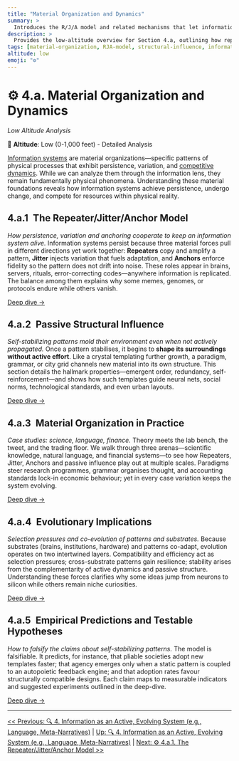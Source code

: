 ```yaml
---
title: "Material Organization and Dynamics"
summary: >
  Introduces the R/J/A model and related mechanisms that let information patterns persist, vary, and passively shape their physical substrates.
description: >
  Provides the low-altitude overview for Section 4.a, outlining how repeaters, jitter, anchors, and passive structural influence govern the material life-cycle of information systems before diving into detailed sub-sections.
tags: [material-organization, RJA-model, structural-influence, information-systems, patterns]
altitude: low
emoji: "⚙️"
---
```


# ⚙️ 4.a. Material Organization and Dynamics
<!-- markdownlint-disable MD036 -->
*Low Altitude Analysis*
<!-- markdownlint-enable MD036 -->

📍 **Altitude**: Low (0-1,000 feet) - Detailed Analysis

[Information systems](../4-information-systems.md) are material organizations—specific patterns of physical processes that exhibit persistence, variation, and [competitive dynamics](../../05-competitive-dynamics/5-competitive-dynamics.md). While we can analyze them through the information lens, they remain fundamentally physical phenomena. Understanding these material foundations reveals how information systems achieve persistence, undergo change, and compete for resources within physical reality.

## 4.a.1 The Repeater/Jitter/Anchor Model

*How persistence, variation and anchoring cooperate to keep an information system alive.*
Information systems persist because three material forces pull in different directions yet work together: **Repeaters** copy and amplify a pattern, **Jitter** injects variation that fuels adaptation, and **Anchors** enforce fidelity so the pattern does not drift into noise. These roles appear in brains, servers, rituals, error-correcting codes—anywhere information is replicated. The balance among them explains why some memes, genomes, or protocols endure while others vanish.

[Deep dive →](4a1-repeater-jitter-anchor-model.md)

## 4.a.2 Passive Structural Influence

*Self-stabilizing patterns mold their environment even when not actively propagated.*
Once a pattern stabilises, it begins to **shape its surroundings without active effort**. Like a crystal templating further growth, a paradigm, grammar, or city grid channels new material into its own structure. This section details the hallmark properties—emergent order, redundancy, self-reinforcement—and shows how such templates guide neural nets, social norms, technological standards, and even urban layouts.

[Deep dive →](4a2-passive-structural-influence.md)

## 4.a.3 Material Organization in Practice

*Case studies: science, language, finance.*
Theory meets the lab bench, the tweet, and the trading floor. We walk through three arenas—scientific knowledge, natural language, and financial systems—to see how Repeaters, Jitter, Anchors and passive influence play out at multiple scales. Paradigms steer research programmes, grammar organises thought, and accounting standards lock-in economic behaviour; yet in every case variation keeps the system evolving.

[Deep dive →](4a3-material-organization-in-practice.md)

## 4.a.4 Evolutionary Implications

*Selection pressures and co-evolution of patterns and substrates.*
Because substrates (brains, institutions, hardware) and patterns co-adapt, evolution operates on two intertwined layers. Compatibility and efficiency act as selection pressures; cross-substrate patterns gain resilience; stability arises from the complementarity of active dynamics and passive structure. Understanding these forces clarifies why some ideas jump from neurons to silicon while others remain niche curiosities.

[Deep dive →](4a4-evolutionary-implications.md)

## 4.a.5 Empirical Predictions and Testable Hypotheses

*How to falsify the claims about self-stabilizing patterns.*
The model is falsifiable. It predicts, for instance, that pliable societies adopt new templates faster; that agency emerges only when a static pattern is coupled to an autopoietic feedback engine; and that adoption rates favour structurally compatible designs. Each claim maps to measurable indicators and suggested experiments outlined in the deep-dive.

[Deep dive →](4a5-empirical-predictions.md)

---
[<< Previous: 🔍 4. Information as an Active, Evolving System (e.g., Language, Meta-Narratives)](../4-information-systems.md) | [Up: 🔍 4. Information as an Active, Evolving System (e.g., Language, Meta-Narratives)](../4-information-systems.md) | [Next: ⚙️ 4.a.1. The Repeater/Jitter/Anchor Model >>](4a1-repeater-jitter-anchor-model.md)

